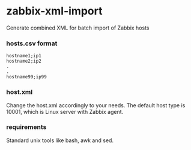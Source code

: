 # zabbix-xml-import
Generate combined XML for batch import of Zabbix hosts

### hosts.csv format
```
hostname1;ip1
hostname2;ip2
.
.
hostname99;ip99
```

### host.xml
Change the host.xml accordingly to your needs. The default host type is 10001, which is Linux server with Zabbix agent.

### requirements
Standard unix tools like bash, awk and sed.
